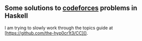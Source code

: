 ## Some solutions to [codeforces](codeforces.com) problems in Haskell

I am trying to slowly work through the topics guide at [https://github.com/the-hyp0cr1t3/CC](). 

